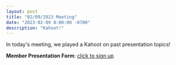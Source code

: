 ```yaml
---
layout: post
title: "02/09/2023 Meeting"
date: "2023-02-09 0:00:00 -0700"
description: "Kahoot!"
---
```

In today's meeting, we played a Kahoot on past presentation topics!

**Member Presentation Form**: [click to sign up](https://tinyurl.com/lhscsmember23)
